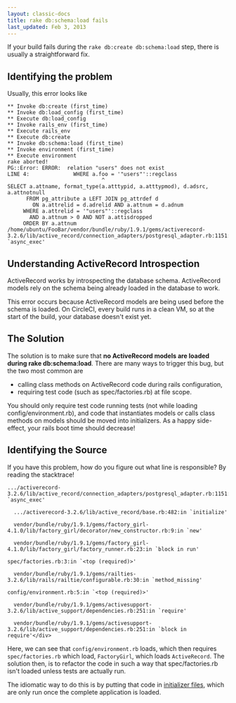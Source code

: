 ```yaml
---
layout: classic-docs
title: rake db:schema:load fails
last_updated: Feb 3, 2013
---
```


If your build fails during the `rake db:create db:schema:load`
step, there is usually a straightforward fix.

## Identifying the problem

Usually, this error looks like

```
** Invoke db:create (first_time)
** Invoke db:load_config (first_time)
** Execute db:load_config
** Invoke rails_env (first_time)
** Execute rails_env
** Execute db:create
** Invoke db:schema:load (first_time)
** Invoke environment (first_time)
** Execute environment
rake aborted!
PG::Error: ERROR:  relation "users" does not exist
LINE 4:              WHERE a.foo = '"users"'::regclass
                              ^
SELECT a.attname, format_type(a.atttypid, a.atttypmod), d.adsrc, a.attnotnull
      FROM pg_attribute a LEFT JOIN pg_attrdef d
        ON a.attrelid = d.adrelid AND a.attnum = d.adnum
     WHERE a.attrelid = '"users"'::regclass
       AND a.attnum > 0 AND NOT a.attisdropped
     ORDER BY a.attnum
/home/ubuntu/FooBar/vendor/bundle/ruby/1.9.1/gems/activerecord-3.2.6/lib/active_record/connection_adapters/postgresql_adapter.rb:1151:in `async_exec'
```

## Understanding ActiveRecord Introspection

ActiveRecord works by introspecting the database schema.
ActiveRecord models rely on the schema being already loaded in the database to work.

This error occurs because ActiveRecord models are being used before the
schema is loaded. On CircleCI, every build runs in a clean VM, so at the
start of the build, your database doesn't exist yet.

## The Solution

The solution is to make sure that
**no ActiveRecord models are loaded during rake db:schema:load**.
There are many ways to trigger this bug, but the two most common are

*   calling class methods on ActiveRecord code during rails configuration,
*   requiring test code (such as spec/factories.rb) at file scope.

You should only require test code running tests (not while
loading config/environment.rb), and code that instantiates
models or calls class methods on models should be moved into
initializers. As a happy side-effect, your rails boot time
should decrease!

## Identifying the Source

If you have this problem, how do you figure out what line is responsible? By reading the stacktrace!

```
.../activerecord-3.2.6/lib/active_record/connection_adapters/postgresql_adapter.rb:1151:in `async_exec'

  .../activerecord-3.2.6/lib/active_record/base.rb:482:in `initialize'

  vendor/bundle/ruby/1.9.1/gems/factory_girl-4.1.0/lib/factory_girl/decorator/new_constructor.rb:9:in `new'

  vendor/bundle/ruby/1.9.1/gems/factory_girl-4.1.0/lib/factory_girl/factory_runner.rb:23:in `block in run'

spec/factories.rb:3:in `<top (required)>'

  vendor/bundle/ruby/1.9.1/gems/railties-3.2.6/lib/rails/railtie/configurable.rb:30:in `method_missing'

config/environment.rb:5:in `<top (required)>'

  vendor/bundle/ruby/1.9.1/gems/activesupport-3.2.6/lib/active_support/dependencies.rb:251:in `require'

  vendor/bundle/ruby/1.9.1/gems/activesupport-3.2.6/lib/active_support/dependencies.rb:251:in `block in require'</div>
```

Here, we can see that `config/environment.rb` loads, which then
requires `spec/factories.rb` which load,
`FactoryGirl`, which loads `ActiveRecord`.
The solution then, is to refactor the code in such
a way that spec/factories.rb isn't loaded unless tests are
actually run.

The idiomatic way to do this is by putting that code in
[initializer files](http://guides.rubyonrails.org/configuring.html#using-initializer-files),
which are only run once the complete application is loaded.
